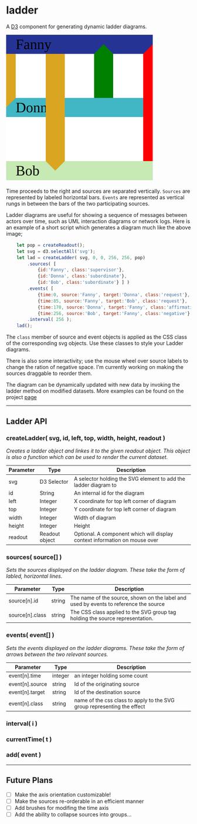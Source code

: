 # ladder

A [D3](https://d3js.org/) component for generating dynamic ladder diagrams. 

![Ladder diagram](ladder.svg)

Time proceeds to the right and sources are separated vertically. `Sources` are represented by labeled horizontal bars. `Events` are represented as vertical rungs in between the bars of the two participating sources.

Ladder diagrams are useful for showing a sequence of messages between actors over time, such as UML interaction diagrams or network logs. Here is an example of a short script which generates a diagram much like the above image;

``` Javascript
    let pop = createReadout();
    let svg = d3.selectAll('svg');
    let lad = createLadder( svg, 0, 0, 256, 256, pop)
        .sources( [
            {id:'Fanny', class:'supervisor'},
            {id:'Donna', class:'subordinate'},
            {id:'Bob', class:'subordinate'} ] )
        .events( [
            {time:0, source:'Fanny', target:'Donna', class:'request'},
            {time:85, source:'Fanny', target:'Bob', class:'request'},
            {time:170, source:'Donna', target:'Fanny', class:'affirmative'},
            {time:256, source:'Bob', target:'Fanny', class:'negative'} ] )
        .interval( 256 );
    lad();

```

The `class` member of source and event objects is applied as the CSS class of the corresponding svg objects. Use these classes to style your Ladder diagrams.

There is also some interactivity; use the mouse wheel over source labels to change the ration of negative space. I'm currently working on making the sources draggable to reorder them.

The diagram can be dynamically updated with new data by invoking the ladder method on modified datasets. More examples can be found on the project [page](https://caseyshields.github.io/ladder/)

---

## Ladder API


### createLadder( svg, id, left, top, width, height, readout )

*Creates a ladder object and linkes it to the given readout object. This object is also a function which can be used to render the current dataset.*

Parameter|Type|Description
---|---|---
svg|D3 Selector|A selector holding the SVG element to add the ladder diagram to
id|String|An internal id for the diagram
left|Integer|X coordinate for top left corner of diagram
top|Integer|Y coordinate for top left corner of diagram
width|Integer|Width of diagram
height|Integer|Height
readout|Readout object| Optional. A component which will display context information on mouse over

### sources( source[] )

*Sets the sources displayed on the ladder diagram. These take the form of labled, horizontal lines.*

Parameter|Type|Description
-|-|-
source[n].id|string|The name of the source, shown on the label and used by events to reference the source
source[n].class|string|The CSS class applied to the SVG group tag holding the source representation.

### events( event[] )

*Sets the events displayed on the ladder diagrams. These take the form of arrows between the two relevant sources.*

Parameter|Type|Description
-|-|-
event[n].time|integer|an integer holding some count
event[n].source|string|Id of the originating source
event[n].target|string|Id of the destination source
event[n].class|string|name of the css class to apply to the SVG group representing the effect

### interval( i )

### currentTime( t )

### add( event )

---

## Future Plans

 - [ ] Make the axis orientation customizable!
 - [ ] Make the sources re-orderable in an efficient manner
 - [ ] Add brushes for modifing the time axis
 - [ ] Add the ability to collapse sources into groups...